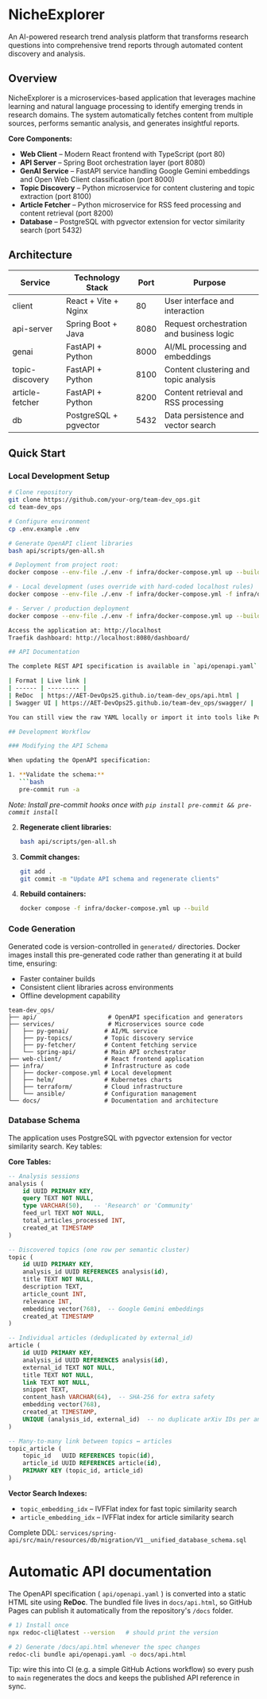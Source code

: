 # NicheExplorer

An AI-powered research trend analysis platform that transforms research questions into comprehensive trend reports through automated content discovery and analysis.

## Overview

NicheExplorer is a microservices-based application that leverages machine learning and natural language processing to identify emerging trends in research domains. The system automatically fetches content from multiple sources, performs semantic analysis, and generates insightful reports.

**Core Components:**
- **Web Client** – Modern React frontend with TypeScript (port 80)
- **API Server** – Spring Boot orchestration layer (port 8080)
- **GenAI Service** – FastAPI service handling Google Gemini embeddings and Open Web Client classification (port 8000)
- **Topic Discovery** – Python microservice for content clustering and topic extraction (port 8100)
- **Article Fetcher** – Python microservice for RSS feed processing and content retrieval (port 8200)
- **Database** – PostgreSQL with pgvector extension for vector similarity search (port 5432)

## Architecture

| Service | Technology Stack | Port | Purpose |
|---------|------------------|------|---------|
| client | React + Vite + Nginx | 80 | User interface and interaction |
| api-server | Spring Boot + Java | 8080 | Request orchestration and business logic |
| genai | FastAPI + Python | 8000 | AI/ML processing and embeddings |
| topic-discovery | FastAPI + Python | 8100 | Content clustering and topic analysis |
| article-fetcher | FastAPI + Python | 8200 | Content retrieval and RSS processing |
| db | PostgreSQL + pgvector | 5432 | Data persistence and vector search |

## Quick Start

### Local Development Setup

```bash
# Clone repository
git clone https://github.com/your-org/team-dev_ops.git
cd team-dev_ops

# Configure environment
cp .env.example .env

# Generate OpenAPI client libraries
bash api/scripts/gen-all.sh

# Deployment from project root:
docker compose --env-file ./.env -f infra/docker-compose.yml up --build -d

# - Local development (uses override with hard-coded localhost rules)
docker compose --env-file ./.env -f infra/docker-compose.yml -f infra/docker-compose.override.yml up --build -d

# - Server / production deployment
docker compose --env-file ./.env -f infra/docker-compose.yml up --build -d

Access the application at: http://localhost
Traefik dashboard: http://localhost:8080/dashboard/

## API Documentation

The complete REST API specification is available in `api/openapi.yaml` and published automatically via GitHub Pages:

| Format | Live link |
| ------ | --------- |
| ReDoc  | https://AET-DevOps25.github.io/team-dev_ops/api.html |
| Swagger UI | https://AET-DevOps25.github.io/team-dev_ops/swagger/ |

You can still view the raw YAML locally or import it into tools like Postman, but the hosted docs stay up-to-date on every push.

## Development Workflow

### Modifying the API Schema

When updating the OpenAPI specification:

1. **Validate the schema:**
   ```bash
   pre-commit run -a
   ```
   *Note: Install pre-commit hooks once with `pip install pre-commit && pre-commit install`*

2. **Regenerate client libraries:**
   ```bash
   bash api/scripts/gen-all.sh
   ```

3. **Commit changes:**
   ```bash
   git add .
   git commit -m "Update API schema and regenerate clients"
   ```

4. **Rebuild containers:**
   ```bash
   docker compose -f infra/docker-compose.yml up --build
   ```

### Code Generation

Generated code is version-controlled in `generated/` directories. Docker images install this pre-generated code rather than generating it at build time, ensuring:
- Faster container builds
- Consistent client libraries across environments
- Offline development capability


```
team-dev_ops/
├── api/                    # OpenAPI specification and generators
├── services/               # Microservices source code
│   ├── py-genai/          # AI/ML service
│   ├── py-topics/         # Topic discovery service
│   ├── py-fetcher/        # Content fetching service
│   └── spring-api/        # Main API orchestrator
├── web-client/            # React frontend application
├── infra/                 # Infrastructure as code
│   ├── docker-compose.yml # Local development
│   ├── helm/              # Kubernetes charts
│   ├── terraform/         # Cloud infrastructure
│   └── ansible/           # Configuration management
└── docs/                  # Documentation and architecture
```


### Database Schema

The application uses PostgreSQL with pgvector extension for vector similarity search. Key tables:

**Core Tables:**
```sql
-- Analysis sessions
analysis (
    id UUID PRIMARY KEY,
    query TEXT NOT NULL,
    type VARCHAR(50),   -- 'Research' or 'Community'
    feed_url TEXT NOT NULL,
    total_articles_processed INT,
    created_at TIMESTAMP
)

-- Discovered topics (one row per semantic cluster)
topic (
    id UUID PRIMARY KEY,
    analysis_id UUID REFERENCES analysis(id),
    title TEXT NOT NULL,
    description TEXT,
    article_count INT,
    relevance INT,
    embedding vector(768),  -- Google Gemini embeddings
    created_at TIMESTAMP
)

-- Individual articles (deduplicated by external_id)
article (
    id UUID PRIMARY KEY,
    analysis_id UUID REFERENCES analysis(id),
    external_id TEXT NOT NULL,
    title TEXT NOT NULL,
    link TEXT NOT NULL,
    snippet TEXT,
    content_hash VARCHAR(64),  -- SHA-256 for extra safety
    embedding vector(768),
    created_at TIMESTAMP,
    UNIQUE (analysis_id, external_id)  -- no duplicate arXiv IDs per analysis
)

-- Many-to-many link between topics ↔ articles
topic_article (
    topic_id   UUID REFERENCES topic(id),
    article_id UUID REFERENCES article(id),
    PRIMARY KEY (topic_id, article_id)
)
```

**Vector Search Indexes:**
* `topic_embedding_idx`   – IVFFlat index for fast topic similarity search
* `article_embedding_idx` – IVFFlat index for article similarity search

Complete DDL: `services/spring-api/src/main/resources/db/migration/V1__unified_database_schema.sql`

# Automatic API documentation

The OpenAPI specification ( `api/openapi.yaml` ) is converted into a static HTML
site using **ReDoc**.  The bundled file lives in `docs/api.html`, so GitHub
Pages can publish it automatically from the repository's `/docs` folder.

```bash
# 1) Install once
npx redoc-cli@latest --version   # should print the version

# 2) Generate /docs/api.html whenever the spec changes
redoc-cli bundle api/openapi.yaml -o docs/api.html

```

Tip: wire this into CI (e.g. a simple GitHub Actions workflow) so every push to
`main` regenerates the docs and keeps the published API reference in sync.

